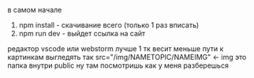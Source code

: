 в самом начале 
1) npm install - скачивание всего (только 1 раз вписать)
2) npm run dev - выйдет ссылка на сайт

редактор vscode или webstorm лучше 1 тк весит меньше 
пути к картинкам выгледять так src="/img/NAMETOPIC/NAMEIMG" <- img это папка внутри public 
ну там посмотришь как у меня разберешься 

